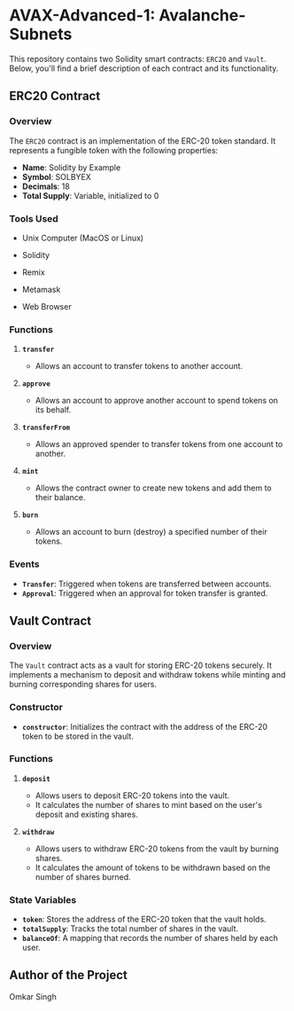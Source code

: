 # AVAX-Advanced-1: Avalanche-Subnets


This repository contains two Solidity smart contracts: `ERC20` and `Vault`. Below, you'll find a brief description of each contract and its functionality.

## ERC20 Contract

### Overview
The `ERC20` contract is an implementation of the ERC-20 token standard. It represents a fungible token with the following properties:

- **Name**: Solidity by Example
- **Symbol**: SOLBYEX
- **Decimals**: 18
- **Total Supply**: Variable, initialized to 0

### Tools Used
- Unix Computer (MacOS or Linux)

- Solidity

- Remix

- Metamask

- Web Browser

### Functions
1. **`transfer`**
   - Allows an account to transfer tokens to another account.
   
2. **`approve`**
   - Allows an account to approve another account to spend tokens on its behalf.

3. **`transferFrom`**
   - Allows an approved spender to transfer tokens from one account to another.

4. **`mint`**
   - Allows the contract owner to create new tokens and add them to their balance.

5. **`burn`**
   - Allows an account to burn (destroy) a specified number of their tokens.

### Events
- **`Transfer`**: Triggered when tokens are transferred between accounts.
- **`Approval`**: Triggered when an approval for token transfer is granted.

## Vault Contract

### Overview
The `Vault` contract acts as a vault for storing ERC-20 tokens securely. It implements a mechanism to deposit and withdraw tokens while minting and burning corresponding shares for users.

### Constructor
- **`constructor`**: Initializes the contract with the address of the ERC-20 token to be stored in the vault.

### Functions
1. **`deposit`**
   - Allows users to deposit ERC-20 tokens into the vault.
   - It calculates the number of shares to mint based on the user's deposit and existing shares.

2. **`withdraw`**
   - Allows users to withdraw ERC-20 tokens from the vault by burning shares.
   - It calculates the amount of tokens to be withdrawn based on the number of shares burned.

### State Variables
- **`token`**: Stores the address of the ERC-20 token that the vault holds.
- **`totalSupply`**: Tracks the total number of shares in the vault.
- **`balanceOf`**: A mapping that records the number of shares held by each user.

## Author of the Project

Omkar Singh 
